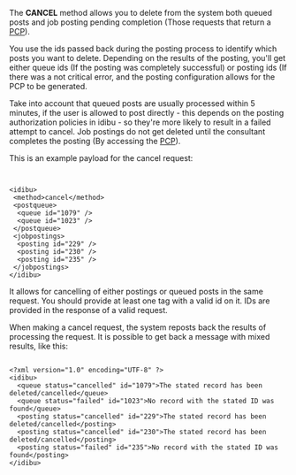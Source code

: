 <p>The <strong>CANCEL</strong> method allows you to delete from the system both queued posts and job posting pending completion (Those requests that return a <a href="/docs/posting-completion-page">PCP</a>).</p>
<p>You use the ids passed back during the posting process to identify which posts you want to delete. Depending on the results of the posting, you&#39;ll get either queue ids (If the posting was completely successful) or posting ids (If there was a not critical error, and the posting configuration allows for the PCP to be generated.</p>
<p>Take into account that queued posts are usually processed within 5 minutes, if the user is allowed to post directly - this depends on the posting authorization policies in idibu - so they&#39;re more likely to result in a failed attempt to cancel. Job postings do not get deleted until the consultant completes the posting (By accessing the <a href="/docs/posting-completion-page">PCP</a>).</p>
<p>This is an example payload for the cancel request:</p>
<pre>
<code>
<?xml version="1.0" encoding="UTF-8"?>
&lt;idibu&gt;
&nbsp;&lt;method&gt;cancel&lt;/method&gt;
&nbsp;&lt;postqueue&gt;
&nbsp;&nbsp;&lt;queue id=&quot;1079&quot; /&gt;
&nbsp;&nbsp;&lt;queue id=&quot;1023&quot; /&gt;
&nbsp;&lt;/postqueue&gt;
&nbsp;&lt;jobpostings&gt;
&nbsp;&nbsp;&lt;posting id=&quot;229&quot; /&gt;
&nbsp;&nbsp;&lt;posting id=&quot;230&quot; /&gt;
&nbsp;&nbsp;&lt;posting id=&quot;235&quot; /&gt;
&nbsp;&lt;/jobpostings&gt;
&lt;/idibu&gt;
</code></pre>
<p>It allows for cancelling of either postings or queued posts in the same request. You should provide at least one tag with a valid id on it. IDs are provided in the response of a valid request.</p>
<p>When making a cancel request, the system reposts back the results of processing the request. It is possible to get back a message with mixed results, like this:</p>
<pre>
<code>
&lt;?xml version=&quot;1.0&quot; encoding=&quot;UTF-8&quot; ?&gt;
&lt;idibu&gt;
&nbsp;&nbsp;&lt;queue status=&quot;cancelled&quot; id=&quot;1079&quot;&gt;The stated record has been deleted/cancelled&lt;/queue&gt;
&nbsp;&nbsp;&lt;queue status=&quot;failed&quot; id=&quot;1023&quot;&gt;No record with the stated ID was found&lt;/queue&gt;
&nbsp;&nbsp;&lt;posting status=&quot;cancelled&quot; id=&quot;229&quot;&gt;The stated record has been deleted/cancelled&lt;/posting&gt;
&nbsp;&nbsp;&lt;posting status=&quot;cancelled&quot; id=&quot;230&quot;&gt;The stated record has been deleted/cancelled&lt;/posting&gt;
&nbsp;&nbsp;&lt;posting status=&quot;failed&quot; id=&quot;235&quot;&gt;No record with the stated ID was found&lt;/posting&gt;
&lt;/idibu&gt;
</code></pre>
